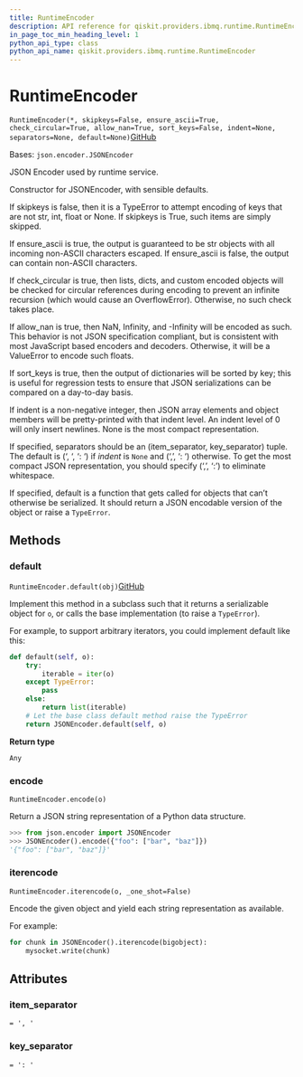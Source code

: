 ```yaml
---
title: RuntimeEncoder
description: API reference for qiskit.providers.ibmq.runtime.RuntimeEncoder
in_page_toc_min_heading_level: 1
python_api_type: class
python_api_name: qiskit.providers.ibmq.runtime.RuntimeEncoder
---
```


# RuntimeEncoder

<span id="qiskit.providers.ibmq.runtime.RuntimeEncoder" />

`RuntimeEncoder(*, skipkeys=False, ensure_ascii=True, check_circular=True, allow_nan=True, sort_keys=False, indent=None, separators=None, default=None)`[GitHub](https://github.com/qiskit/qiskit-ibmq-provider/tree/stable/0.17/qiskit/providers/ibmq/runtime/utils.py "view source code")

Bases: `json.encoder.JSONEncoder`

JSON Encoder used by runtime service.

Constructor for JSONEncoder, with sensible defaults.

If skipkeys is false, then it is a TypeError to attempt encoding of keys that are not str, int, float or None. If skipkeys is True, such items are simply skipped.

If ensure\_ascii is true, the output is guaranteed to be str objects with all incoming non-ASCII characters escaped. If ensure\_ascii is false, the output can contain non-ASCII characters.

If check\_circular is true, then lists, dicts, and custom encoded objects will be checked for circular references during encoding to prevent an infinite recursion (which would cause an OverflowError). Otherwise, no such check takes place.

If allow\_nan is true, then NaN, Infinity, and -Infinity will be encoded as such. This behavior is not JSON specification compliant, but is consistent with most JavaScript based encoders and decoders. Otherwise, it will be a ValueError to encode such floats.

If sort\_keys is true, then the output of dictionaries will be sorted by key; this is useful for regression tests to ensure that JSON serializations can be compared on a day-to-day basis.

If indent is a non-negative integer, then JSON array elements and object members will be pretty-printed with that indent level. An indent level of 0 will only insert newlines. None is the most compact representation.

If specified, separators should be an (item\_separator, key\_separator) tuple. The default is (‘, ‘, ‘: ‘) if *indent* is `None` and (‘,’, ‘: ‘) otherwise. To get the most compact JSON representation, you should specify (‘,’, ‘:’) to eliminate whitespace.

If specified, default is a function that gets called for objects that can’t otherwise be serialized. It should return a JSON encodable version of the object or raise a `TypeError`.

## Methods

### default

<span id="qiskit.providers.ibmq.runtime.RuntimeEncoder.default" />

`RuntimeEncoder.default(obj)`[GitHub](https://github.com/qiskit/qiskit-ibmq-provider/tree/stable/0.17/qiskit/providers/ibmq/runtime/utils.py "view source code")

Implement this method in a subclass such that it returns a serializable object for `o`, or calls the base implementation (to raise a `TypeError`).

For example, to support arbitrary iterators, you could implement default like this:

```python
def default(self, o):
    try:
        iterable = iter(o)
    except TypeError:
        pass
    else:
        return list(iterable)
    # Let the base class default method raise the TypeError
    return JSONEncoder.default(self, o)
```

**Return type**

`Any`

### encode

<span id="qiskit.providers.ibmq.runtime.RuntimeEncoder.encode" />

`RuntimeEncoder.encode(o)`

Return a JSON string representation of a Python data structure.

```python
>>> from json.encoder import JSONEncoder
>>> JSONEncoder().encode({"foo": ["bar", "baz"]})
'{"foo": ["bar", "baz"]}'
```

### iterencode

<span id="qiskit.providers.ibmq.runtime.RuntimeEncoder.iterencode" />

`RuntimeEncoder.iterencode(o, _one_shot=False)`

Encode the given object and yield each string representation as available.

For example:

```python
for chunk in JSONEncoder().iterencode(bigobject):
    mysocket.write(chunk)
```

## Attributes

<span id="qiskit.providers.ibmq.runtime.RuntimeEncoder.item_separator" />

### item\_separator

`= ', '`

<span id="qiskit.providers.ibmq.runtime.RuntimeEncoder.key_separator" />

### key\_separator

`= ': '`

